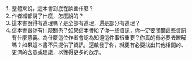 1. 整體來說，這本書到底在談些什麼？
2. 作者細部說了什麼，怎麼說的？
3. 這本書說得有道理嗎？是全部有道理，還是部分有道理？
4. 這本書跟你有什麼關係？如果這本書給了你一些資訊，你一定要問問這些資訊有什麼意義。為什麼這位作者會認為知道這件事很重要？你真的有必要去瞭解嗎？如果這本書不只提供了資訊，還啟發了你，就更有必要找出其他相關的、更深的含意或建議，以獲得更多的啟示。